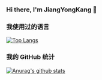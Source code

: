 ### Hi there, I'm JiangYongKang 👋

### 我使用过的语言
[![Top Langs](https://github-readme-stats.vercel.app/api/top-langs/?username=JiangYongKang&layout=compact&theme=dark)](https://github.com/anuraghazra/github-readme-stats)

### 我的 GitHub 统计
[![Anurag's github stats](https://github-readme-stats.vercel.app/api?username=JiangYongKang&count_private=true&show_icons=true&theme=dark)](https://github.com/anuraghazra/github-readme-stats)
